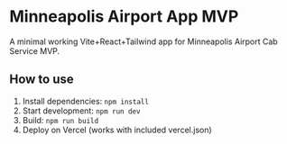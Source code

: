 # Minneapolis Airport App MVP

A minimal working Vite+React+Tailwind app for Minneapolis Airport Cab Service MVP.

## How to use

1. Install dependencies: `npm install`
2. Start development: `npm run dev`
3. Build: `npm run build`
4. Deploy on Vercel (works with included vercel.json)